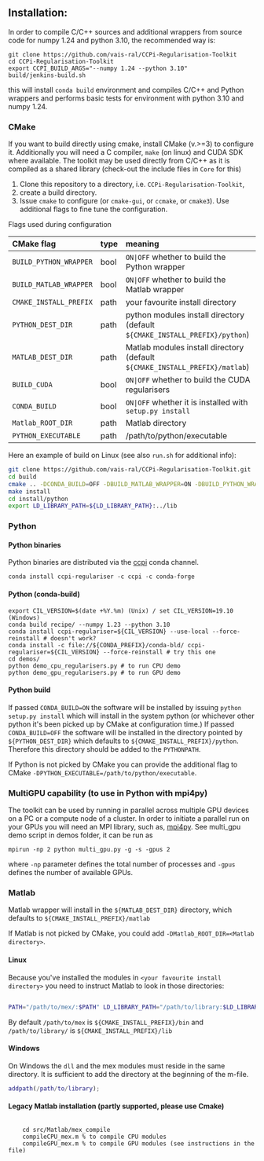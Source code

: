 ## Installation:

In order to compile C/C++ sources and additional wrappers from source code for numpy 1.24 and python 3.10, the recommended way is:
```
git clone https://github.com/vais-ral/CCPi-Regularisation-Toolkit
cd CCPi-Regularisation-Toolkit
export CCPI_BUILD_ARGS="--numpy 1.24 --python 3.10"
build/jenkins-build.sh
```
this will install `conda build` environment and compiles C/C++ and Python wrappers and performs basic tests for environment with python 3.10 and numpy 1.24.

### CMake
If you want to build directly using cmake, install CMake (v.>=3) to configure it. Additionally you will need a C compiler, `make` (on linux) and CUDA SDK where available. The toolkit may be used directly from C/C++ as it is compiled as a shared library (check-out the include files in `Core` for this)
1. Clone this repository to a directory, i.e. `CCPi-Regularisation-Toolkit`,
2. create a build directory.
3. Issue `cmake` to configure (or `cmake-gui`, or `ccmake`, or `cmake3`). Use additional flags to fine tune the configuration.

Flags used during configuration

| CMake flag | type | meaning |
|:---|:----|:----|
| `BUILD_PYTHON_WRAPPER` | bool | `ON\|OFF` whether to build the Python wrapper |
| `BUILD_MATLAB_WRAPPER` | bool | `ON\|OFF` whether to build the Matlab wrapper |
| `CMAKE_INSTALL_PREFIX` | path | your favourite install directory |
| `PYTHON_DEST_DIR` | path | python modules install directory (default `${CMAKE_INSTALL_PREFIX}/python`) |
| `MATLAB_DEST_DIR` | path | Matlab modules install directory (default `${CMAKE_INSTALL_PREFIX}/matlab`)|
| `BUILD_CUDA` | bool | `ON\|OFF` whether to build the CUDA regularisers |
| `CONDA_BUILD`| bool | `ON\|OFF` whether it is installed with `setup.py install`|
| `Matlab_ROOT_DIR` | path | Matlab directory|
|`PYTHON_EXECUTABLE` | path | /path/to/python/executable|

Here an example of build on Linux (see also `run.sh` for additional info):

```bash
git clone https://github.com/vais-ral/CCPi-Regularisation-Toolkit.git
cd build
cmake .. -DCONDA_BUILD=OFF -DBUILD_MATLAB_WRAPPER=ON -DBUILD_PYTHON_WRAPPER=ON -DBUILD_CUDA=ON -DCMAKE_BUILD_TYPE=Release -DCMAKE_INSTALL_PREFIX=./install
make install
cd install/python
export LD_LIBRARY_PATH=${LD_LIBRARY_PATH}:../lib
```

### Python
#### Python binaries
Python binaries are distributed via the [ccpi](https://anaconda.org/ccpi/ccpi-regulariser) conda channel.

```
conda install ccpi-regulariser -c ccpi -c conda-forge
```

#### Python (conda-build)
```
export CIL_VERSION=$(date +%Y.%m) (Unix) / set CIL_VERSION=19.10 (Windows)
conda build recipe/ --numpy 1.23 --python 3.10
conda install ccpi-regulariser=${CIL_VERSION} --use-local --force-reinstall # doesn't work?
conda install -c file://${CONDA_PREFIX}/conda-bld/ ccpi-regulariser=${CIL_VERSION} --force-reinstall # try this one
cd demos/
python demo_cpu_regularisers.py # to run CPU demo
python demo_gpu_regularisers.py # to run GPU demo
```

#### Python build
If passed `CONDA_BUILD=ON` the software will be installed by issuing `python setup.py install` which will install in the system python (or whichever other python it's been picked up by CMake at configuration time.)
If passed `CONDA_BUILD=OFF` the software will be installed in the directory pointed by `${PYTHON_DEST_DIR}` which defaults to `${CMAKE_INSTALL_PREFIX}/python`. Therefore this directory should be added to the `PYTHONPATH`.

If Python is not picked by CMake you can provide the additional flag to CMake `-DPYTHON_EXECUTABLE=/path/to/python/executable`.

### MultiGPU capability (to use in Python with mpi4py)
The toolkit can be used by running in parallel across multiple GPU devices on a PC or a compute node of a cluster. In order to initiate a parallel run on your GPUs you will need an MPI library, such as, [mpi4py](https://mpi4py.readthedocs.io/en/stable/). See multi_gpu demo script in demos folder, it can be run as
```
mpirun -np 2 python multi_gpu.py -g -s -gpus 2
```
where `-np` parameter defines the total number of processes and `-gpus` defines the number of available GPUs. 

### Matlab

Matlab wrapper will install in the `${MATLAB_DEST_DIR}` directory, which defaults to `${CMAKE_INSTALL_PREFIX}/matlab`

If Matlab is not picked by CMake, you could add `-DMatlab_ROOT_DIR=<Matlab directory>`.

#### Linux
Because you've installed the modules in `<your favourite install directory>` you need to instruct Matlab to look in those directories:

```bash

PATH="/path/to/mex/:$PATH" LD_LIBRARY_PATH="/path/to/library:$LD_LIBRARY_PATH" matlab
```
By default `/path/to/mex` is `${CMAKE_INSTALL_PREFIX}/bin` and `/path/to/library/` is `${CMAKE_INSTALL_PREFIX}/lib`

#### Windows
On Windows the `dll` and the mex modules must reside in the same directory. It is sufficient to add the directory at the beginning of the m-file.
```matlab
addpath(/path/to/library);
```

#### Legacy Matlab installation (partly supported, please use Cmake)
```

	cd src/Matlab/mex_compile
	compileCPU_mex.m % to compile CPU modules
	compileGPU_mex.m % to compile GPU modules (see instructions in the file)
```